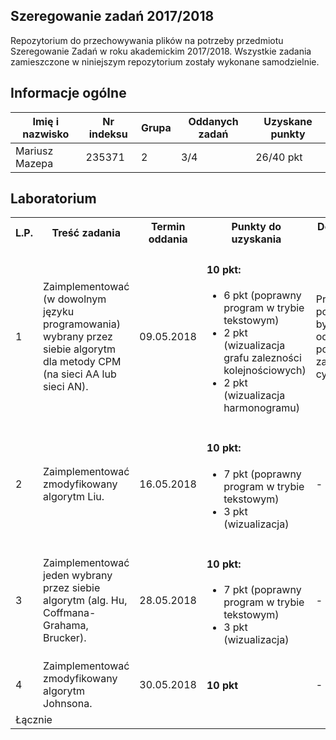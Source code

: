 
## Szeregowanie zadań 2017/2018

Repozytorium do przechowywania plików na potrzeby przedmiotu Szeregowanie Zadań w roku akademickim 2017/2018. Wszystkie zadania zamieszczone w niniejszym repozytorium zostały wykonane samodzielnie.

## Informacje ogólne

| Imię i nazwisko | Nr indeksu | Grupa | Oddanych zadań | Uzyskane punkty |
|-----------------|------------|-------|----------------|-----------------|
| Mariusz Mazepa  | 235371     | 2     | 3/4            | 26/40 pkt       |

## Laboratorium

<table>
	<tr>
      <th>L.P.</th>
      <th>Treść zadania</th>
      <th>Termin oddania</th>
      <th>Punkty do uzyskania</th>
      <th>Dodatkowe uwagi</th>
      <th>Uzyskane punkty</th>
	</tr>
    <tr>
      <td>1</td>
      <td>
        Zaimplementować (w dowolnym języku programowania) wybrany
        przez siebie algorytm dla metody CPM (na sieci AA lub sieci AN).
      </td>
      <td>09.05.2018</td>
      <td>
        <h4>10 pkt:</h4>
		    <ul>
          <li>6 pkt (poprawny program w trybie tekstowym)</li>
          <li>2 pkt (wizualizacja grafu zalezności kolejnościowych)</li>
          <li>2 pkt (wizualizacja harmonogramu)</li>
        </ul>
      </td>
      <td>Program powinien być odporny na podawanie zależności cyklicznych.</td>
      <td>8/10 pkt</td>
    </tr>
    <tr>
      <td>2</td>
      <td>
        Zaimplementować zmodyfikowany algorytm Liu.
      </td>
      <td>16.05.2018</td>
      <td>
        <h4>10 pkt:</h4>
        <ul>
          <li>7 pkt (poprawny program w trybie tekstowym)</li>
          <li>3 pkt (wizualizacja)</li>
        </ul>
      </td>
      <td>-</td>
      <td>10/10 pkt</td>
    </tr>
    <tr>
      <td>3</td>
      <td>
        Zaimplementować jeden wybrany przez siebie algorytm (alg. Hu, Coffmana-Grahama, Brucker).
      </td>
      <td>28.05.2018</td>
      <td>
        <h4>10 pkt:</h4>
        <ul>
          <li>7 pkt (poprawny program w trybie tekstowym)</li>
          <li>3 pkt (wizualizacja)</li>
        </ul>
      </td>
      <td>-</td>
      <td>8/10 pkt</td>
    </tr>
    <tr>
      <td>4</td>
      <td>
        Zaimplementować zmodyfikowany algorytm Johnsona.
      </td>
      <td>30.05.2018</td>
      <td>
        <h4>10 pkt</h4>
      </td>
      <td>-</td>
      <td></td>
    </tr>
    <tr>
      <td colspan="5">Łącznie</td>
      <td>26/40 pkt</td>
    </tr>
</table>
